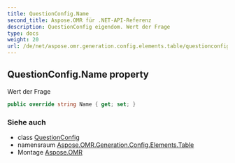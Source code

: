 ```yaml
---
title: QuestionConfig.Name
second_title: Aspose.OMR für .NET-API-Referenz
description: QuestionConfig eigendom. Wert der Frage
type: docs
weight: 20
url: /de/net/aspose.omr.generation.config.elements.table/questionconfig/name/
---
```

## QuestionConfig.Name property

Wert der Frage

```csharp
public override string Name { get; set; }
```

### Siehe auch

* class [QuestionConfig](../)
* namensraum [Aspose.OMR.Generation.Config.Elements.Table](../../questionconfig/)
* Montage [Aspose.OMR](../../../)


